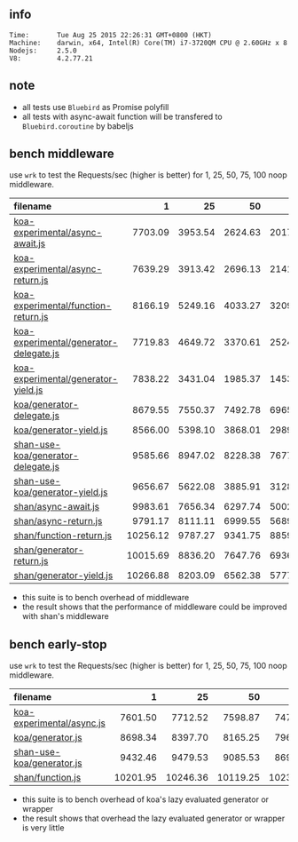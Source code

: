 
## info

    Time:       Tue Aug 25 2015 22:26:31 GMT+0800 (HKT)
    Machine:    darwin, x64, Intel(R) Core(TM) i7-3720QM CPU @ 2.60GHz x 8
    Nodejs:     2.5.0
    V8:         4.2.77.21

## note

* all tests use `Bluebird` as Promise polyfill
* all tests with async-await function will be transfered to `Bluebird.coroutine` by babeljs

## bench middleware

use `wrk` to test the Requests/sec (higher is better) for 1, 25, 50, 75, 100 noop middleware.

| filename | 1 | 25 | 50 | 75 | 100 |
|:---------|--:|---:|---:|---:|----:|
| [koa-experimental/async-await.js](middleware/koa-experimental/async-await.js) | 7703.09 | 3953.54 | 2624.63 | 2017.40 | 1609.20 |
| [koa-experimental/async-return.js](middleware/koa-experimental/async-return.js) | 7639.29 | 3913.42 | 2696.13 | 2141.45 | 1660.11 |
| [koa-experimental/function-return.js](middleware/koa-experimental/function-return.js) | 8166.19 | 5249.16 | 4033.27 | 3209.21 | 2755.45 |
| [koa-experimental/generator-delegate.js](middleware/koa-experimental/generator-delegate.js) | 7719.83 | 4649.72 | 3370.61 | 2524.54 | 2051.82 |
| [koa-experimental/generator-yield.js](middleware/koa-experimental/generator-yield.js) | 7838.22 | 3431.04 | 1985.37 | 1453.40 | 1118.69 |
| [koa/generator-delegate.js](middleware/koa/generator-delegate.js) | 8679.55 | 7550.37 | 7492.78 | 6965.87 | 6593.07 |
| [koa/generator-yield.js](middleware/koa/generator-yield.js) | 8566.00 | 5398.10 | 3868.01 | 2989.16 | 2331.82 |
| [shan-use-koa/generator-delegate.js](middleware/shan-use-koa/generator-delegate.js) | 9585.66 | 8947.02 | 8228.38 | 7677.00 | 7201.93 |
| [shan-use-koa/generator-yield.js](middleware/shan-use-koa/generator-yield.js) | 9656.67 | 5622.08 | 3885.91 | 3128.03 | 2379.56 |
| [shan/async-await.js](middleware/shan/async-await.js) | 9983.61 | 7656.34 | 6297.74 | 5002.38 | 4834.26 |
| [shan/async-return.js](middleware/shan/async-return.js) | 9791.17 | 8111.11 | 6999.55 | 5689.89 | 5670.65 |
| [shan/function-return.js](middleware/shan/function-return.js) | 10256.12 | 9787.27 | 9341.75 | 8859.32 | 8464.14 |
| [shan/generator-return.js](middleware/shan/generator-return.js) | 10015.69 | 8836.20 | 7647.76 | 6936.15 | 6202.09 |
| [shan/generator-yield.js](middleware/shan/generator-yield.js) | 10266.88 | 8203.09 | 6562.38 | 5777.46 | 5176.94 |

* this suite is to bench overhead of middleware
* the result shows that the performance of middleware could be improved with shan's middleware


## bench early-stop

use `wrk` to test the Requests/sec (higher is better) for 1, 25, 50, 75, 100 noop middleware.

| filename | 1 | 25 | 50 | 75 | 100 |
|:---------|--:|---:|---:|---:|----:|
| [koa-experimental/async.js](middleware/koa-experimental/async.js) | 7601.50 | 7712.52 | 7598.87 | 7471.69 | 7501.12 |
| [koa/generator.js](middleware/koa/generator.js) | 8698.34 | 8397.70 | 8165.25 | 7966.90 | 7545.09 |
| [shan-use-koa/generator.js](middleware/shan-use-koa/generator.js) | 9432.46 | 9479.53 | 9085.53 | 8691.06 | 8385.02 |
| [shan/function.js](middleware/shan/function.js) | 10201.95 | 10246.36 | 10119.25 | 10239.17 | 10200.87 |

* this suite is to bench overhead of koa's lazy evaluated generator or wrapper
* the result shows that overhead the lazy evaluated generator or wrapper is very little
